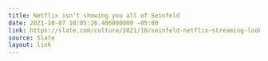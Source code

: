 ```yaml
---
title: Netflix isn’t showing you all of Seinfeld
date: 2021-10-07 10:05:26.406000000 -05:00
link: https://slate.com/culture/2021/10/seinfeld-netflix-streaming-looks-different.html
source: Slate
layout: link
---
```


